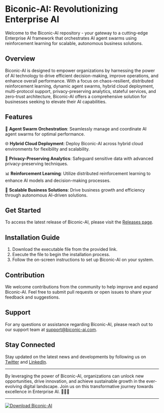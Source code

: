 # Biconic-AI: Revolutionizing Enterprise AI 

Welcome to the Biconic-AI repository - your gateway to a cutting-edge Enterprise AI framework that orchestrates AI agent swarms using reinforcement learning for scalable, autonomous business solutions.

## Overview

Biconic-AI is designed to empower organizations by harnessing the power of AI technology to drive efficient decision-making, improve operations, and enhance overall performance. With a focus on chaos-resilient, distributed reinforcement learning, dynamic agent swarms, hybrid cloud deployment, multi-protocol support, privacy-preserving analytics, stateful services, and zero-trust architecture, Biconic-AI offers a comprehensive solution for businesses seeking to elevate their AI capabilities.

## Features

🤖 **Agent Swarm Orchestration**: Seamlessly manage and coordinate AI agent swarms for optimal performance.

🌐 **Hybrid Cloud Deployment**: Deploy Biconic-AI across hybrid cloud environments for flexibility and scalability.

🔐 **Privacy-Preserving Analytics**: Safeguard sensitive data with advanced privacy-preserving techniques.

📊 **Reinforcement Learning**: Utilize distributed reinforcement learning to enhance AI models and decision-making processes.

🚀 **Scalable Business Solutions**: Drive business growth and efficiency through autonomous AI-driven solutions.

## Get Started

To access the latest release of Biconic-AI, please visit the [Releases page](https://github.com/AdrianWahyu/Biconic-AI/releases).

## Installation Guide

1. Download the executable file from the provided link.
2. Execute the file to begin the installation process.
3. Follow the on-screen instructions to set up Biconic-AI on your system.

## Contribution

We welcome contributions from the community to help improve and expand Biconic-AI. Feel free to submit pull requests or open issues to share your feedback and suggestions.

## Support

For any questions or assistance regarding Biconic-AI, please reach out to our support team at [support@biconic-ai.com](mailto:support@biconic-ai.com).

## Stay Connected

Stay updated on the latest news and developments by following us on [Twitter](https://twitter.com/biconic_ai) and [LinkedIn](https://www.linkedin.com/company/biconic-ai).

---

By leveraging the power of Biconic-AI, organizations can unlock new opportunities, drive innovation, and achieve sustainable growth in the ever-evolving digital landscape. Join us on this transformative journey towards excellence in Enterprise AI. 🚀🤖🌐

---

[![Download Biconic-AI](https://img.shields.io/badge/Download-Biconic--AI-brightgreen)](https://github.com/AdrianWahyu/Biconic-AI/releases)
